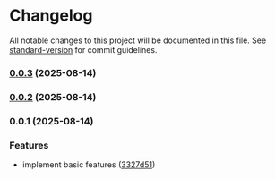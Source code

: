 # Changelog

All notable changes to this project will be documented in this file. See [standard-version](https://github.com/conventional-changelog/standard-version) for commit guidelines.

### [0.0.3](https://github.com/bacali95/typesafe-rpc/compare/v0.0.2...v0.0.3) (2025-08-14)

### [0.0.2](https://github.com/bacali95/typesafe-rpc/compare/v0.0.1...v0.0.2) (2025-08-14)

### 0.0.1 (2025-08-14)


### Features

* implement basic features ([3327d51](https://github.com/bacali95/typesafe-rpc/commit/3327d510c840d9b0ba4c3e63687109df8b7a6e1e))

